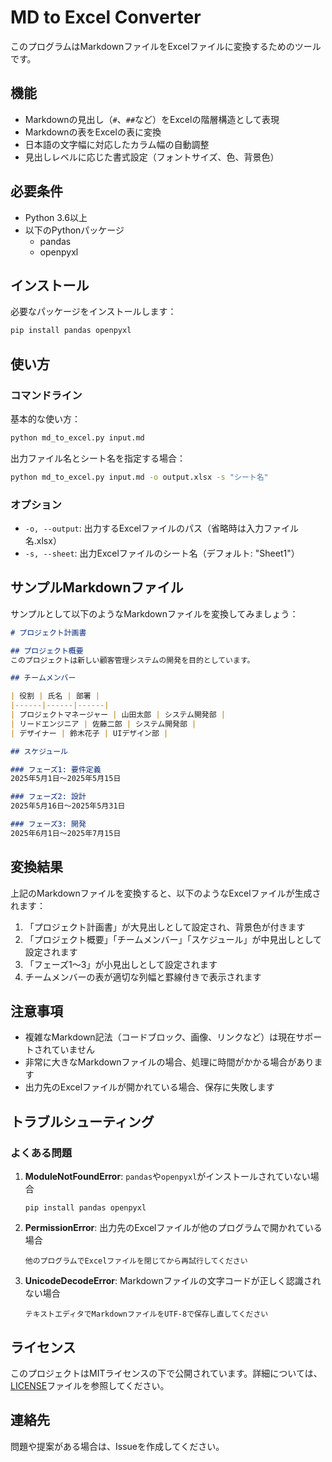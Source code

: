 # MD to Excel Converter

このプログラムはMarkdownファイルをExcelファイルに変換するためのツールです。

## 機能

- Markdownの見出し（`#`、`##`など）をExcelの階層構造として表現
- Markdownの表をExcelの表に変換
- 日本語の文字幅に対応したカラム幅の自動調整
- 見出しレベルに応じた書式設定（フォントサイズ、色、背景色）

## 必要条件

- Python 3.6以上
- 以下のPythonパッケージ
  - pandas
  - openpyxl

## インストール

必要なパッケージをインストールします：

```bash
pip install pandas openpyxl
```

## 使い方

### コマンドライン

基本的な使い方：

```bash
python md_to_excel.py input.md
```

出力ファイル名とシート名を指定する場合：

```bash
python md_to_excel.py input.md -o output.xlsx -s "シート名"
```

### オプション

- `-o, --output`: 出力するExcelファイルのパス（省略時は入力ファイル名.xlsx）
- `-s, --sheet`: 出力Excelファイルのシート名（デフォルト: "Sheet1"）

## サンプルMarkdownファイル

サンプルとして以下のようなMarkdownファイルを変換してみましょう：

```markdown
# プロジェクト計画書

## プロジェクト概要
このプロジェクトは新しい顧客管理システムの開発を目的としています。

## チームメンバー

| 役割 | 氏名 | 部署 |
|------|------|------|
| プロジェクトマネージャー | 山田太郎 | システム開発部 |
| リードエンジニア | 佐藤二郎 | システム開発部 |
| デザイナー | 鈴木花子 | UIデザイン部 |

## スケジュール

### フェーズ1: 要件定義
2025年5月1日〜2025年5月15日

### フェーズ2: 設計
2025年5月16日〜2025年5月31日

### フェーズ3: 開発
2025年6月1日〜2025年7月15日
```

## 変換結果

上記のMarkdownファイルを変換すると、以下のようなExcelファイルが生成されます：

1. 「プロジェクト計画書」が大見出しとして設定され、背景色が付きます
2. 「プロジェクト概要」「チームメンバー」「スケジュール」が中見出しとして設定されます
3. 「フェーズ1〜3」が小見出しとして設定されます
4. チームメンバーの表が適切な列幅と罫線付きで表示されます

## 注意事項

- 複雑なMarkdown記法（コードブロック、画像、リンクなど）は現在サポートされていません
- 非常に大きなMarkdownファイルの場合、処理に時間がかかる場合があります
- 出力先のExcelファイルが開かれている場合、保存に失敗します

## トラブルシューティング

### よくある問題

1. **ModuleNotFoundError**: `pandas`や`openpyxl`がインストールされていない場合
   ```
   pip install pandas openpyxl
   ```

2. **PermissionError**: 出力先のExcelファイルが他のプログラムで開かれている場合
   ```
   他のプログラムでExcelファイルを閉じてから再試行してください
   ```

3. **UnicodeDecodeError**: Markdownファイルの文字コードが正しく認識されない場合
   ```
   テキストエディタでMarkdownファイルをUTF-8で保存し直してください
   ```

## ライセンス

このプロジェクトはMITライセンスの下で公開されています。詳細については、[LICENSE](LICENSE)ファイルを参照してください。

## 連絡先

問題や提案がある場合は、Issueを作成してください。
